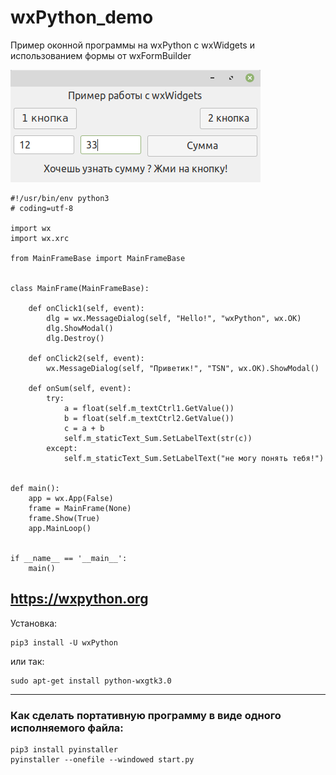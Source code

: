 # wxPython_demo
Пример оконной программы на wxPython c wxWidgets и использованием формы от wxFormBuilder

![srcreenshot](screenshot.png)

```
#!/usr/bin/env python3
# coding=utf-8

import wx
import wx.xrc

from MainFrameBase import MainFrameBase


class MainFrame(MainFrameBase):

    def onClick1(self, event):
        dlg = wx.MessageDialog(self, "Hello!", "wxPython", wx.OK)
        dlg.ShowModal()
        dlg.Destroy()

    def onClick2(self, event):
        wx.MessageDialog(self, "Приветик!", "TSN", wx.OK).ShowModal()

    def onSum(self, event):
        try:
            a = float(self.m_textCtrl1.GetValue())
            b = float(self.m_textCtrl2.GetValue())
            c = a + b
            self.m_staticText_Sum.SetLabelText(str(c))
        except:
            self.m_staticText_Sum.SetLabelText("не могу понять тебя!")


def main():
    app = wx.App(False)
    frame = MainFrame(None)
    frame.Show(True)
    app.MainLoop()


if __name__ == '__main__':
    main()

```

## https://wxpython.org

Установка:
```
pip3 install -U wxPython
```

или так:
```
sudo apt-get install python-wxgtk3.0
```

---
### Как сделать портативную программу в виде одного исполняемого файла:
```
pip3 install pyinstaller
pyinstaller --onefile --windowed start.py
```
